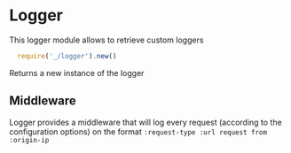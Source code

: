 # Logger
This logger module allows to retrieve custom loggers

```js
  require('_/logger').new()
```
Returns a new instance of the logger

## Middleware
Logger provides a middleware that will log every request (according to the configuration options) on the format
`:request-type :url request from :origin-ip`
